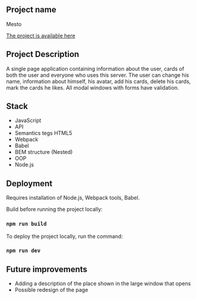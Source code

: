 ## Project name 

Mesto

[The project is available here](mestojs.surge.sh)

## Project Description 

A single page application containing information about the user, cards of both the user and everyone who uses this server. The user can change his name, information about himself, his avatar, add his cards, delete his cards, mark the cards he likes. All modal windows with forms have validation.

## Stack

+ JavaScript
+ API
+ Semantics tegs HTML5
+ Webpack
+ Babel
+ BEM structure (Nested)
+ OOP
+ Node.js

## Deployment 

Requires installation of Node.js, Webpack tools, Babel. 

Build before running the project locally:
### `npm run build`

To deploy the project locally, run the command:
### `npm run dev`

## Future improvements

+ Adding a description of the place shown in the large window that opens
+ Possible redesign of the page
